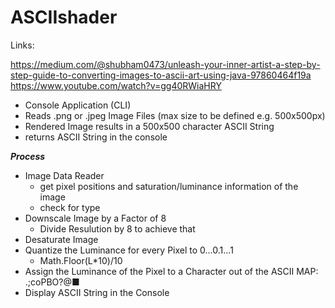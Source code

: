 # ASCIIshader


Links:

https://medium.com/@shubham0473/unleash-your-inner-artist-a-step-by-step-guide-to-converting-images-to-ascii-art-using-java-97860464f19a
https://www.youtube.com/watch?v=gg40RWiaHRY

- Console Application (CLI)
- Reads .png or .jpeg Image Files (max size to be defined e.g. 500x500px)
- Rendered Image results in a 500x500 character ASCII String
- returns ASCII String in the console
  
***Process***
- Image Data Reader 
  - get pixel positions and saturation/luminance information of the image
  - check for type
- Downscale Image by a Factor of 8
  - Divide Resulution by 8 to achieve that
- Desaturate Image
- Quantize the Luminance for every Pixel to 0...0.1...1
  - Math.Floor(L*10)/10
- Assign the Luminance of the Pixel to a Character out of the ASCII MAP: .;coPBO?@■
- Display ASCII String in the Console




